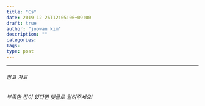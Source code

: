 ```yaml
---
title: "Cs"
date: 2019-12-26T12:05:06+09:00
draft: true
author: "joowan kim"
description: ""
categories: 
Tags: 
type: post
---
```




---
###### 참고 자료

*부족한 점이 있다면 댓글로 알려주세요!*
